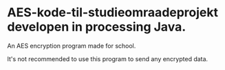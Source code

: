 # AES-kode-til-studieomraadeprojekt developen in processing Java.
An AES encryption program made for school. 

It's not recommended to use this program to send any encrypted data. 

